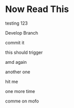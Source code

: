 # Now Read This

testing 123

Develop Branch

commit it

this should trigger

amd again

another one

hit me

one more time

comme on mofo
